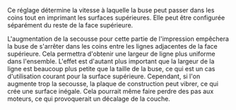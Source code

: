 Ce réglage détermine la vitesse à laquelle la buse peut passer dans les coins tout en imprimant les surfaces supérieures. Elle peut être configurée séparément du reste de la face supérieure.

L'augmentation de la secousse pour cette partie de l'impression empêchera la buse de s'arrêter dans les coins entre les lignes adjacentes de la face supérieure. Cela permettra d'obtenir une largeur de ligne plus uniforme dans l'ensemble. L'effet est d'autant plus important que la largeur de la ligne est beaucoup plus petite que la taille de la buse, ce qui est un cas d'utilisation courant pour la surface supérieure. Cependant, si l'on augmente trop la secousse, la plaque de construction peut vibrer, ce qui crée une surface inégale. Cela pourrait même faire perdre des pas aux moteurs, ce qui provoquerait un décalage de la couche.
